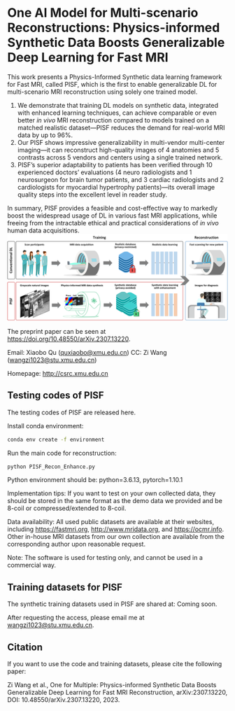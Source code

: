 # One AI Model for Multi-scenario Reconstructions: Physics-informed Synthetic Data Boosts Generalizable Deep Learning for Fast MRI
This work presents a Physics-Informed Synthetic data learning framework for Fast MRI, called PISF, which is the first to enable generalizable DL for multi-scenario MRI reconstruction using solely one trained model.

1) We demonstrate that training DL models on synthetic data, integrated with enhanced learning techniques, can achieve comparable or even better *in vivo* MRI reconstruction compared to models trained on a matched realistic dataset—PISF reduces the demand for real-world MRI data by up to 96%. 
2) Our PISF shows impressive generalizability in multi-vendor multi-center imaging—it can reconstruct high-quality images of 4 anatomies and 5 contrasts across 5 vendors and centers using a single trained network.
3) PISF’s superior adaptability to patients has been verified through 10 experienced doctors’ evaluations (4 neuro radiologists and 1 neurosurgeon for brain tumor patients, and 3 cardiac radiologists and 2 cardiologists for myocardial hypertrophy patients)—its overall image quality steps into the excellent level in reader study.

In summary, PISF provides a feasible and cost-effective way to markedly boost the widespread usage of DL in various fast MRI applications, while freeing from the intractable ethical and practical considerations of *in vivo* human data acquisitions. 
![OverallConcept_PISF](https://github.com/wangziblake/PISF/blob/main/Figure/OverallConcept_PISF.png)

The preprint paper can be seen at https://doi.org/10.48550/arXiv.2307.13220.

Email: Xiaobo Qu (quxiaobo@xmu.edu.cn) CC: Zi Wang (wangzi1023@stu.xmu.edu.cn)

Homepage: http://csrc.xmu.edu.cn


## Testing codes of PISF
The testing codes of PISF are released here.

Install conda environment:
```bash
conda env create -f environment
```
Run the main code for reconstruction:
```python
python PISF_Recon_Enhance.py
```

Python environment should be: python=3.6.13, pytorch=1.10.1

Implementation tips: If you want to test on your own collected data, they should be stored in the same format as the demo data we provided and be 8-coil or compressed/extended to 8-coil.

Data availability: All used public datasets are available at their websites, including https://fastmri.org, http://www.mridata.org, and https://ocmr.info. Other in-house MRI datasets from our own collection are available from the corresponding author upon reasonable request.

Note: The software is used for testing only, and cannot be used in a commercial way.


## Training datasets for PISF
The synthetic training datasets used in PISF are shared at: Coming soon.

After requesting the access, please email me at wangzi1023@stu.xmu.edu.cn.


## Citation
If you want to use the code and training datasets, please cite the following paper:

Zi Wang et al., One for Multiple: Physics-informed Synthetic Data Boosts Generalizable Deep Learning for Fast MRI Reconstruction, arXiv:2307.13220, DOI: 10.48550/arXiv.2307.13220, 2023.
